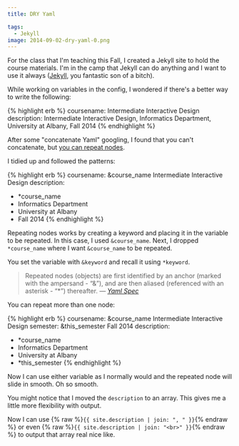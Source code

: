```yaml
---
title: DRY Yaml

tags:
  - Jekyll
image: 2014-09-02-dry-yaml-0.png
---
```


For the class that I'm teaching this Fall, I created a Jekyll site to hold the course materials. I'm in the camp that Jekyll can do anything and I want to use it always ([Jekyll](http://jekyllrb.com/), you fantastic son of a bitch).

While working on variables in the config, I wondered if there's a better way to write the following:

{% highlight erb %}
coursename: Intermediate Interactive Design
description: Intermediate Interactive Design, Informatics Department, University at Albany, Fall 2014
{% endhighlight %}

After some "concatenate Yaml" googling, I found that you can't concatenate, but [you can repeat nodes](http://stackoverflow.com/a/5954748).

I tidied up and followed the patterns:

{% highlight erb %}
coursename: &course_name Intermediate Interactive Design
description:

- \*course_name
- Informatics Department
- University at Albany
- Fall 2014
  {% endhighlight %}

Repeating nodes works by creating a keyword and placing it in the variable to be repeated. In this case, I used `&course_name`. Next, I dropped `*course_name` where I want `&course_name` to be repeated.

You set the variable with `&keyword` and recall it using `*keyword`.

> Repeated nodes (objects) are first identified by an anchor (marked with the ampersand - “&”), and are then aliased (referenced with an asterisk - “\*”) thereafter.
> <cite>&mdash; <a href="http://yaml.org/spec/1.2/spec.html#id2760395">Yaml Spec</a></cite>

You can repeat more than one node:

{% highlight erb %}
coursename: &course_name Intermediate Interactive Design
semester: &this_semester Fall 2014
description:

- \*course_name
- Informatics Department
- University at Albany
- \*this_semester
  {% endhighlight %}

Now I can use either variable as I normally would and the repeated node will slide in smooth. Oh so smooth.

You might notice that I moved the `description` to an array. This gives me a little more flexibility with output.

Now I can use {% raw %}`{{ site.description | join: ", " }}`{% endraw %} or even {% raw %}`{{ site.description | join: "<br>" }}`{% endraw %} to output that array real nice like.
